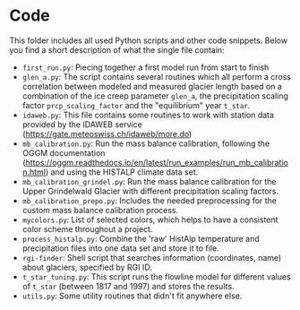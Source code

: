# Code

This folder includes all used Python scripts and other code snippets. Below you find a short description of what the single file contain:

- `first_run.py`: Piecing together a first model run from start to finish
- `glen_a.py`: The script contains several routines which all perform a cross correlation between modeled and measured glacier length based on a combination of the ice creep parameter `glen_a`, the precipitation scaling factor `prcp_scaling_factor` and the "equilibrium" year `t_star`.
- `idaweb.py`: This file contains some routines to work with station data
  provided by the IDAWEB service (https://gate.meteoswiss.ch/idaweb/more.do)
- `mb_calibration.py`: Run the mass balance calibration, following the OGGM documentation (https://oggm.readthedocs.io/en/latest/run_examples/run_mb_calibration.html) and using the HISTALP climate data set.
- `mb_calibration_grindel.py`: Run the mass balance calibration for the Upper Grindelwald Glacier with different precipitation scaling factors.
- `mb_calibration_prepo.py`: Includes the needed preprocessing for the custom mass balance calibration process.
- `mycolors.py`: List of selected colors, which helps to have a consistent color scheme throughout a project.
- `process_histalp.py`: Combine the 'raw' HistAlp temperature and precipitation files into one data set and store it to file.
- `rgi-finder`: Shell script that searches information (coordinates, name) about glaciers, specified by RGI ID. 
- `t_star_tuning.py`: This script runs the flowline model for different values of `t_star` (between 1817
  and 1997) and stores the results.
- `utils.py`: Some utility routines that didn't fit anywhere else.